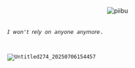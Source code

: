 <p align="center"> <img src="https://komarev.com/ghpvc/?username=piibu&label=˃ᆺ˂&color=AE99CF&style=flat" alt="piibu" /> </p>　　　　　　　　　　　　　　　　　　　　　　　　　　　　　　　　　　　　　　　　　　　　　　　　　　　　　　　　　　　　　
<code style="color : name_color">𝘐 𝘸𝘰𝘯'𝘵 𝘳𝘦𝘭𝘺 𝘰𝘯 𝘢𝘯𝘺𝘰𝘯𝘦 𝘢𝘯𝘺𝘮𝘰𝘳𝘦.</A698B9>
                     
　　　　　　　　　　　　　　　　　　　　　　　　　　　　　　　　　　　　　　　　　　　　　　　　　　　　　　　　　　　　　　　　　　　　　　　　　　　　　　　　　　　　　　　　　　　　　　　　　　　　　　　　　　　　　　　　　　　　　　　　　　　　　　
![Untitled274_20250706154457](https://github.com/user-attachments/assets/90917f8d-73f6-429f-946a-0af4dd165927)
